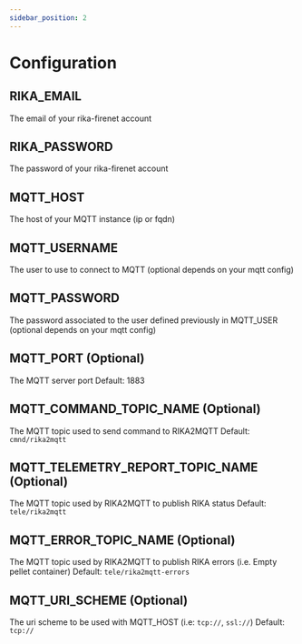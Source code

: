 ```yaml
---
sidebar_position: 2
---
```


# Configuration

## RIKA_EMAIL
The email of your rika-firenet account

## RIKA_PASSWORD
The password of your rika-firenet account

## MQTT_HOST
The host of your MQTT instance (ip or fqdn)

## MQTT_USERNAME
The user to use to connect to MQTT (optional depends on your mqtt config)

## MQTT_PASSWORD
The password associated to the user defined previously in MQTT_USER (optional depends on your mqtt config)

## MQTT_PORT (Optional)
The MQTT server port
Default: 1883

## MQTT_COMMAND_TOPIC_NAME (Optional)
The MQTT topic used to send command to RIKA2MQTT
Default: `cmnd/rika2mqtt`

## MQTT_TELEMETRY_REPORT_TOPIC_NAME (Optional)
The MQTT topic used by RIKA2MQTT to publish RIKA status
Default: `tele/rika2mqtt`

## MQTT_ERROR_TOPIC_NAME (Optional)
The MQTT topic used by RIKA2MQTT to publish RIKA errors (i.e. Empty pellet container)
Default: `tele/rika2mqtt-errors`

## MQTT_URI_SCHEME (Optional)
The uri scheme to be used with MQTT_HOST (i.e: `tcp://`, `ssl://`)
Default: `tcp://`
